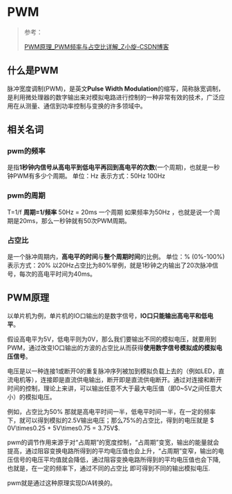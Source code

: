# PWM

> 参考：
>
> [PWM原理_PWM频率与占空比详解_Z小旋-CSDN博客](https://blog.csdn.net/as480133937/article/details/103439546)

## 什么是PWM

脉冲宽度调制(PWM)，是英文**Pulse Width Modulation**的缩写，简称脉宽调制，是利用微处理器的数字输出来对模拟电路进行控制的一种非常有效的技术，广泛应用在从测量、通信到功率控制与变换的许多领域中。

## 相关名词

### pwm的频率

是指**1秒钟内信号从高电平到低电平再回到高电平的次数**(一个周期)，也就是一秒钟PWM有多少个周期。
单位：Hz
表示方式：50Hz 100Hz

### pwm的周期

T=1/f
**周期=1/频率**
50Hz = 20ms 一个周期
如果频率为50Hz ，也就是说一个周期是20ms，那么一秒钟就有50次PWM周期。

### 占空比
是一个脉冲周期内，**高电平的时间**与**整个周期时间**的比例。
单位：% (0%-100%)
表示方式：20%
以20Hz占空比为80%举例，就是1秒钟之内输出了20次脉冲信号，每次的高电平时间为40ms。

## PWM原理

以单片机为例，单片机的IO口输出的是数字信号，**IO口只能输出高电平和低电平**。

假设高电平为5V，低电平则为0V，那么我们要输出不同的模拟电压，就要用到PWM，通过改变IO口输出的方波的占空比从而获得**使用数字信号模拟成的模拟电压信号**。

电压是以一种连接1或断开0的重复脉冲序列被加到模拟负载上去的（例如LED，直流电机等），连接即是直流供电输出，断开即是直流供电断开。通过对连接和断开时间的控制，理论上来讲，可以输出任意不大于最大电压值（即0~5V之间任意大小）的模拟电压。

例如，占空比为50% 那就是高电平时间一半，低电平时间一半，在一定的频率下，就可以得到模拟的2.5V输出电压；那么75%的占空比，得到的电压就是 $ 0V\times0.25 + 5V\times0.75 = 3.75V$.

pwm的调节作用来源于对“占周期”的宽度控制，“占周期”变宽，输出的能量就会提高，通过阻容变换电路所得到的平均电压值也会上升，“占周期”变窄，输出的电压信号的电压平均值就会降低，通过阻容变换电路所得到的平均电压值也会下降,也就是，在一定的频率下，通过不同的占空比 即可得到不同的输出模拟电压.

pwm就是通过这种原理实现D/A转换的。
